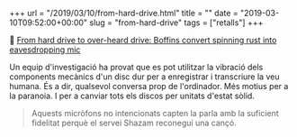 +++
url = "/2019/03/10/from-hard-drive.html"
title = ""
date = "2019-03-10T09:52:00+00:00"
slug = "from-hard-drive"
tags = ["retalls"]
+++

📎 [From hard drive to over-heard drive: Boffins convert spinning rust into eavesdropping mic](https://www.theregister.co.uk/2019/03/07/hard_drive_eavesdropping/)

Un equip d'investigació ha provat que es pot utilitzar la vibració dels components mecànics d'un disc dur per a enregistrar i transcriure la veu humana. És a dir, qualsevol conversa prop de l'ordinador. Més motius per a la paranoia. I per a canviar tots els discos per unitats d'estat sòlid.

> Aquests micròfons no intencionats capten la parla amb la suficient fidelitat perquè el servei Shazam reconegui una cançó.

